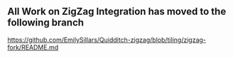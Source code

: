 ## All Work on ZigZag Integration has moved to the following branch

https://github.com/EmilySillars/Quidditch-zigzag/blob/tiling/zigzag-fork/README.md

